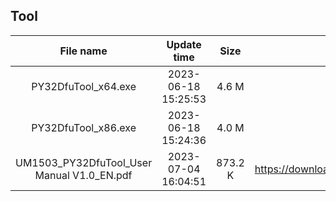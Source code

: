 ## Tool
| File name | Update time | Size | Download address |
| :----: | :----: | :----: | :----: |
| PY32DfuTool_x64.exe | 2023-06-18 15:25:53 | 4.6 M | <https://download.py32.org/Tool/PY32_DfuTool_V1.0.0/PY32DfuTool_x64.exe> |
| PY32DfuTool_x86.exe | 2023-06-18 15:24:36 | 4.0 M | <https://download.py32.org/Tool/PY32_DfuTool_V1.0.0/PY32DfuTool_x86.exe> |
| UM1503_PY32DfuTool_User Manual V1.0_EN.pdf | 2023-07-04 16:04:51 | 873.2 K | <https://download.py32.org/Tool/PY32_DfuTool_V1.0.0/UM1503_PY32DfuTool_User%20Manual%20V1.0_EN.pdf> |
